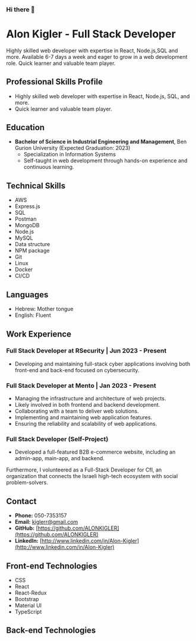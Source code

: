 ### Hi there 👋

# Alon Kigler - Full Stack Developer
Highly skilled web developer with expertise in React, Node.js,SQL and more. Available 6-7 days a week and eager to grow in a web development role. Quick learner and valuable team player.

## Professional Skills Profile
- Highly skilled web developer with expertise in React, Node.js, SQL, and more.
- Quick learner and valuable team player.

## Education
- **Bachelor of Science in Industrial Engineering and Management**, Ben Gurion University (Expected Graduation: 2023)
  - Specialization in Information Systems
  - Self-taught in web development through hands-on experience and continuous learning.

## Technical Skills
- AWS
- Express.js
- SQL
- Postman
- MongoDB
- Node.js
- MySQL
- Data structure
- NPM package
- Git 
- Linux
- Docker
- CI/CD

## Languages
- Hebrew: Mother tongue
- English: Fluent

## Work Experience
### Full Stack Developer at RSecurity | Jun 2023 - Present
- Developing and maintaining full-stack cyber applications involving both front-end and back-end focused on cybersecurity.

### Full Stack Developer at Mento | Jan 2023 - Present
- Managing the infrastructure and architecture of web projects.
- Likely involved in both frontend and backend development.
- Collaborating with a team to deliver web solutions.
- Implementing and maintaining web application features.
- Ensuring the reliability and scalability of web applications.

### Full Stack Developer (Self-Project)
- Developed a full-featured B2B e-commerce website, including an admin-app, main-app, and backend.

Furthermore, I volunteered as a Full-Stack Developer for CfI, an organization that connects the Israeli high-tech ecosystem with social problem-solvers.

## Contact
- **Phone:** 050-7353157
- **Email:** kiglerr@gmail.com
- **GitHub:** [https://github.com/ALONKIGLER](https://github.com/ALONKIGLER)
- **LinkedIn:** [http://www.linkedin.com/in/Alon-Kigler](http://www.linkedin.com/in/Alon-Kigler)

## Front-end Technologies
- CSS
- React
- React-Redux
- Bootstrap
- Material UI
- TypeScript

## Back-end Technologies
<!-- Add details about your back-end technologies here -->
